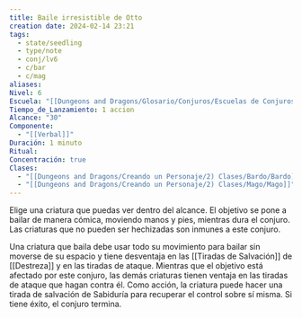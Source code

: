 ```yaml
---
title: Baile irresistible de Otto
creation date: 2024-02-14 23:21
tags:
  - state/seedling
  - type/note
  - conj/lv6
  - c/bar
  - c/mag
aliases: 
Nivel: 6
Escuela: "[[Dungeons and Dragons/Glosario/Conjuros/Escuelas de Conjuros/Encantamiento]]"
Tiempo_de_Lanzamiento: 1 accion
Alcance: "30"
Componente:
  - "[[Verbal]]"
Duración: 1 minuto
Ritual: 
Concentración: true
Clases:
  - "[[Dungeons and Dragons/Creando un Personaje/2) Clases/Bardo/Bardo]]"
  - "[[Dungeons and Dragons/Creando un Personaje/2) Clases/Mago/Mago]]"
---
```

Elige una criatura que puedas ver dentro del alcance. El objetivo se pone a bailar de manera cómica, moviendo manos y pies, mientras dura el conjuro. Las criaturas que no pueden ser hechizadas son inmunes a este conjuro.

Una criatura que baila debe usar todo su movimiento para bailar sin moverse de su espacio y tiene desventaja en las [[Tiradas de Salvación]] de [[Destreza]] y en las tiradas de ataque. Mientras que el objetivo está afectado por este conjuro, las demás criaturas tienen ventaja en las tiradas de ataque que hagan contra él. Como acción, la criatura puede hacer una tirada de salvación de Sabiduría para recuperar el control sobre sí misma. Si tiene éxito, el conjuro termina.